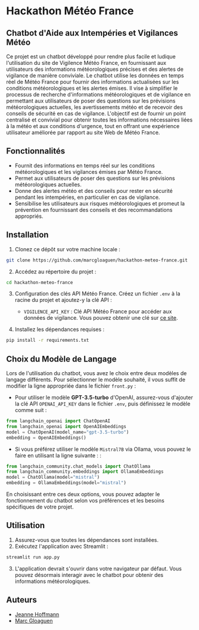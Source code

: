 # Hackathon Météo France
## Chatbot d'Aide aux Intempéries et Vigilances Météo
Ce projet est un chatbot développé pour rendre plus facile et ludique l'utilisation du site de Vigilence Météo France, en fournissant aux utilisateurs des informations météorologiques précises et des alertes de vigilance de manière conviviale. Le chatbot utilise les données en temps réel de Météo France pour fournir des informations actualisées sur les conditions météorologiques et les alertes émises. Il vise à simplifier le processus de recherche d'informations météorologiques et de vigilance en permettant aux utilisateurs de poser des questions sur les prévisions météorologiques actuelles, les avertissements météo et de recevoir des conseils de sécurité en cas de vigilance. L'objectif est de fournir un point centralisé et convivial pour obtenir toutes les informations nécessaires liées à la météo et aux conditions d'urgence, tout en offrant une expérience utilisateur améliorée par rapport au site Web de Météo France.

## Fonctionnalités

- Fournit des informations en temps réel sur les conditions météorologiques et les vigilances émises par Météo France.
- Permet aux utilisateurs de poser des questions sur les prévisions météorologiques actuelles.
- Donne des alertes météo et des conseils pour rester en sécurité pendant les intempéries, en particulier en cas de vigilance.
- Sensibilise les utilisateurs aux risques météorologiques et promeut la prévention en fournissant des conseils et des recommandations appropriés.

## Installation

1. Clonez ce dépôt sur votre machine locale :

```bash
git clone https://github.com/marcgloaguen/hackathon-meteo-france.git
```
2. Accédez au répertoire du projet :
````bash la de
cd hackathon-meteo-france
````
3. Configuration des clés API Météo France. Créez un fichier `.env` à la racine du projet et ajoutez-y la clé API :
   - `VIGILENCE_API_KEY` : Clé API Météo France pour accéder aux données de vigilance. Vous pouvez obtenir une clé sur [ce site](https://portail-api.meteofrance.fr/web/fr/api/DonneesPubliquesVigilance).

4. Installez les dépendances requises :
````bash
pip install -r requirements.txt
````

## Choix du Modèle de Langage

Lors de l'utilisation du chatbot, vous avez le choix entre deux modèles de langage différents. Pour sélectionner le modèle souhaité, il vous suffit de modifier la ligne appropriée dans le fichier `front.py` :

- Pour utiliser le modèle **GPT-3.5-turbo** d'OpenAI, assurez-vous d'ajouter la clé API `OPENAI_API_KEY` dans le fichier `.env`, puis définissez le modèle comme suit :
  
```python
from langchain_openai import ChatOpenAI 
from langchain_openai import OpenAIEmbeddings
model = ChatOpenAI(model_name="gpt-3.5-turbo")
embedding = OpenAIEmbeddings()
 ```

- Si vous préférez utiliser le modèle ```Mistral7B``` via Ollama, vous pouvez le faire en utilisant la ligne suivante : : 

```python
from langchain_community.chat_models import ChatOllama
from langchain_community.embeddings import OllamaEmbeddings
model = ChatOllama(model="mistral")
embedding = OllamaEmbeddings(model="mistral")
```
En choisissant entre ces deux options, vous pouvez adapter le fonctionnement du chatbot selon vos préférences et les besoins spécifiques de votre projet.
## Utilisation

1. Assurez-vous que toutes les dépendances sont installées.
2. Exécutez l'application avec Streamlit :
````bash
streamlit run app.py
````
3. L'application devrait s'ouvrir dans votre navigateur par défaut. Vous pouvez désormais interagir avec le chatbot pour obtenir des informations météorologiques.

## Auteurs

- [Jeanne Hoffmann](https://github.com/Jemaveh)
- [Marc Gloaguen](https://github.com/marcgloaguen)

